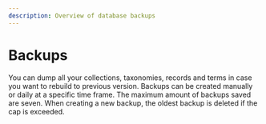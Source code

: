 ```yaml
---
description: Overview of database backups
---
```


# Backups

You can dump all your collections, taxonomies, records and terms in case you want to rebuild to previous version. Backups can be created manually or daily at a specific time frame. The maximum amount of backups saved are seven. When creating a new backup, the oldest backup is deleted if the cap is exceeded.

